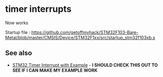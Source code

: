 # timer interrupts

Now works

Startup file : https://github.com/getoffmyhack/STM32F103-Bare-Metal/blob/master/CMSIS/Device/STM32F1xx/src/startup_stm32f103xb.s

## See also

* [STM32 Timer Interrupt with Example](https://embedded-work.com/stm32-timer-interrupts-with-example/) - **I SHOULD CHECK THIS OUT TO SEE IF I CAN MAKE MY EXAMPLE WORK**
